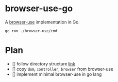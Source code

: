 # browser-use-go

A [browser-use](https://github.com/browser-use/browser-use) implementation in Go.

```
go run ./browser-use/cmd
```


# Plan

- [] follow directory structure [link](https://5takoo.tistory.com/378)
- [] copy `dom`, `controller`, `browser` from browser-use
- [] implement minimal browser-use in go lang